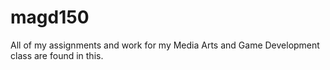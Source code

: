 # magd150
All of my assignments and work for my Media Arts and Game Development class are found in this.
